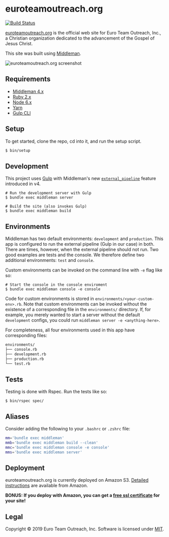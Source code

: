 euroteamoutreach.org
====================

[![Build Status][travis-svg]][travis]

[euroteamoutreach.org][eto] is the official web site for Euro Team Outreach, Inc., a Christian organization dedicated to the advancement of the Gospel of Jesus Christ.

This site was built using [Middleman][middleman].

![euroteamoutreach.org screenshot][screenshot]

Requirements
------------

* [Middleman 4.x][middleman-docs]
* [Ruby 2.x][rbenv]
* [Node 6.x][nvm]
* [Yarn][yarn]
* [Gulp CLI][gulp-cli]


Setup
-----

To get started, clone the repo, cd into it, and run the setup script.

```sh
$ bin/setup
```

Development
-----------

This project uses [Gulp][gulp] with Middleman's new [`external_pipeline`][external-pipeline] feature introduced in v4.

    # Run the development server with Gulp
    $ bundle exec middleman server
    
    # Build the site (also invokes Gulp)
    $ bundle exec middleman build

Environments
------------

Middleman has two default environments: `development` and `production`. This app is configured to run the external pipeline (Gulp in our case) in both. There are times, however, when the external pipeline should not run. Two good examples are tests and the console. We therefore define two additional environments: `test` and `console`.

Custom environments can be invoked on the command line with `-e` flag like so:

    # Start the console in the console enviroment
    $ bundle exec middleman console -e console

Code for custom environments is stored in `environments/<your-custom-env>.rb`. Note that custom environments can be invoked without the existence of a corresponding file in the `environments/` directory. If, for example, you merely wanted to start a server without the default `development` configs, you could run `middleman server -e <anything-here>`.

For completeness, all four environments used in this app have corresponding files:

```sh
environments/
├── console.rb
├── development.rb
├── production.rb
└── test.rb
```

Tests
-----

Testing is done with Rspec. Run the tests like so:

    $ bin/rspec spec/

Aliases
-------

Consider adding the following to your `.bashrc` or `.zshrc` file:

```sh
mm='bundle exec middleman'
mmb='bundle exec middleman build --clean'
mmc='bundle exec middleman console -e console'
mms='bundle exec middleman server'
```

Deployment
----------

euroteamoutreach.org is currently deployed on Amazon S3. [Detailed instructions][aws-s3-deployment] are available from Amazon.

**BONUS: If you deploy with Amazon, you can get a [free ssl certificate][aws-cert-manager] for your site!**

Legal
-----

Copyright &copy; 2019 Euro Team Outreach, Inc. Software is licensed under [MIT][license].

[aws-cert-manager]: https://aws.amazon.com/blogs/aws/new-aws-certificate-manager-deploy-ssltls-based-apps-on-aws/
[aws-s3-deployment]: http://docs.aws.amazon.com/gettingstarted/latest/swh/website-hosting-intro.html
[eto]: https://euroteamoutreach.org/
[external-pipeline]: https://middlemanapp.com/advanced/external-pipeline/
[gulp-cli]: https://github.com/gulpjs/gulp/blob/master/docs/getting-started.md#getting-started
[gulp]: http://gulpjs.com/
[license]: https://github.com/euroteamoutreach/euroteamoutreach.org/blob/master/LICENSE
[middleman-docs]: https://middlemanapp.com/basics/install/
[middleman]: https://middlemanapp.com/
[nvm]: https://github.com/creationix/nvm#readme
[rbenv]: https://github.com/rbenv/rbenv#readme
[screenshot]: https://s3.amazonaws.com/images.euroteamoutreach.org/eto-screenshot-2018-1200w.jpg
[travis-svg]: https://travis-ci.org/euroteamoutreach/euroteamoutreach.org.svg?branch=master
[travis]: https://travis-ci.org/euroteamoutreach/euroteamoutreach.org
[yarn]: https://yarnpkg.com/en/
